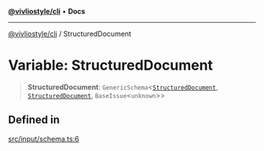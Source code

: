 [**@vivliostyle/cli**](../README.md) • **Docs**

***

[@vivliostyle/cli](../globals.md) / StructuredDocument

# Variable: StructuredDocument

> **StructuredDocument**: `GenericSchema`\<[`StructuredDocument`](../type-aliases/StructuredDocument.md), [`StructuredDocument`](../type-aliases/StructuredDocument.md), `BaseIssue`\<`unknown`\>\>

## Defined in

[src/input/schema.ts:6](https://github.com/vivliostyle/vivliostyle-savepdf/blob/2a28cf527bdb70b5c2c3aa9c32dc6540578a48a8/src/input/schema.ts#L6)
